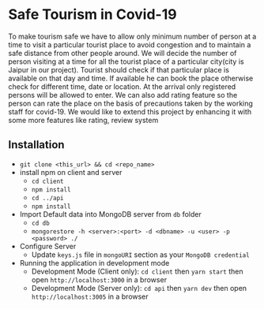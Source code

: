 # Safe Tourism in Covid-19 
To make tourism safe we have to allow only minimum number of person at a time to visit a particular tourist place to avoid congestion and to maintain a safe distance from other people around. We will decide the number of person visiting at a time for all the tourist place of a particular city(city is Jaipur in our project). Tourist should check if that particular place is available on that day and time. If available he can book the place otherwise check for different time, date or location. At the arrival only registered persons will be allowed to enter. We can also add rating feature so the person can rate the place on the basis of precautions taken by the working staff for covid-19. We would like to extend this project by enhancing it with some more features like rating, review system


## Installation

- `git clone <this_url> && cd <repo_name>`
- install npm on client and server
  - `cd client`
  - `npm install`
  - `cd ../api`
  - `npm install`
- Import Default data into MongoDB server from `db` folder
  - `cd db`
  - `mongorestore -h <server>:<port> -d <dbname> -u <user> -p <password> ./`
- Configure Server
  - Update `keys.js` file in `mongoURI` section as your `MongoDB credential`
- Running the application in development mode
  - Development Mode (Client only): `cd client` then `yarn start` then open `http://localhost:3000` in a browser
  - Development Mode (Server only): `cd api` then `yarn dev` then open `http://localhost:3005` in a browser

